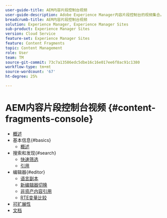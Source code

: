 ```yaml
---
user-guide-title: AEM内容片段控制台视频
user-guide-description: Adobe Experience Manager内容片段控制台的视频集合。
breadcrumb-title: AEM内容片段控制台视频
solution: Experience Manager, Experience Manager Sites
sub-product: Experience Manager Sites
version: Cloud Service
feature-set: Experience Manager Sites
feature: Content Fragments
topic: Content Management
role: User
team: TM
source-git-commit: 73c7a13586edc5dbe16c16e017ee6f8ac91c1380
workflow-type: tm+mt
source-wordcount: '67'
ht-degree: 25%

---
```



# AEM内容片段控制台视频 {#content-fragments-console}

+ [概述](overview.md)
+ 基本信息{#basics}
   + [概述](./basics/content-fragments-console.md)
+ 搜索和发现{#search}
   + [快速筛选](search/fast-filtering.md)
   + [引用](search/references.md)
+ 编辑器{#editor}
   + [语言副本](editor/language-copies.md)
   + [新编辑器切换](editor/new-editor-toggle.md)
   + [非资产内容引用](editor/non-asset-content-references.md)
   + [RTE变量比较](editor/rte-variant-compare.md)
+ [可扩展性](https://experienceleague.adobe.com/docs/experience-manager-learn/cloud-service/developing/extensibility/content-fragments/overview.html)
+ [文档](https://experienceleague.adobe.com/docs/experience-manager-cloud-service/content/sites/administering/content-fragments/content-fragments-console.html)
